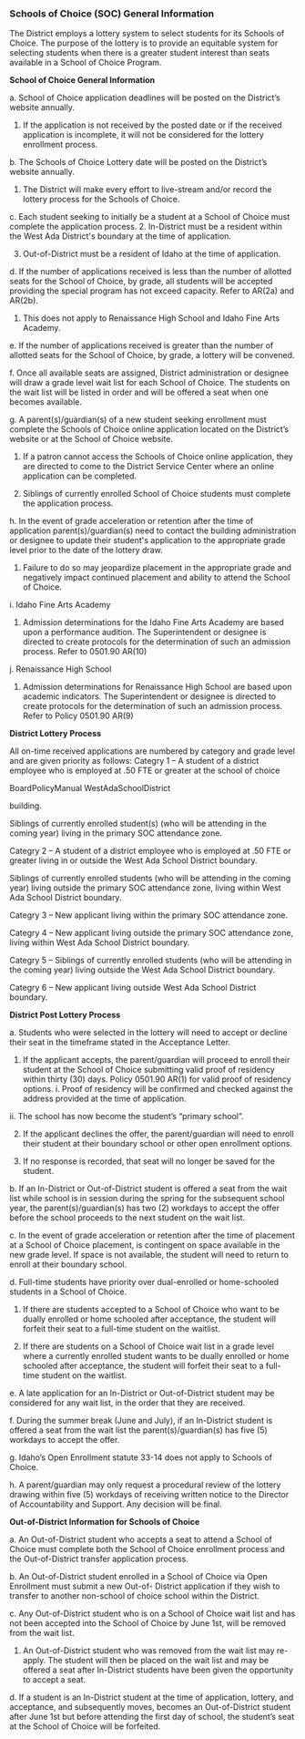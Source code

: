 
### Schools of Choice (SOC) General Information

The District employs a lottery system to select students for its Schools of Choice. The purpose of the lottery is to
provide an equitable system for selecting students when there is a greater student interest than seats available in a
School of Choice Program.

**School of Choice General Information**


a. School of Choice application deadlines will be posted on the District’s website annually.
1. If the application is not received by the posted date or if the received application is incomplete, it will
not be considered for the lottery enrollment process.


b. The Schools of Choice Lottery date will be posted on the District’s website annually.
1. The District will make every effort to live-stream and/or record the lottery process for the Schools of
Choice.


c. Each student seeking to initially be a student at a School of Choice must complete the application process.
2. In-District must be a resident within the West Ada District's boundary at the time of application.


3. Out-of-District must be a resident of Idaho at the time of application.


d. If the number of applications received is less than the number of allotted seats for the School of Choice, by
grade, all students will be accepted providing the special program has not exceed capacity. Refer to AR(2a) and
AR(2b).
1. This does not apply to Renaissance High School and Idaho Fine Arts Academy.


e. If the number of applications received is greater than the number of allotted seats for the School of Choice, by
grade, a lottery will be convened.


f. Once all available seats are assigned, District administration or designee will draw a grade level wait list for
each School of Choice. The students on the wait list will be listed in order and will be offered a seat when one
becomes available.


g. A parent(s)/guardian(s) of a new student seeking enrollment must complete the Schools of Choice online
application located on the District’s website or at the School of Choice website.
1. If a patron cannot access the Schools of Choice online application, they are directed to come to
the District Service Center where an online application can be completed.


2. Siblings of currently enrolled School of Choice students must complete the application process.


h. In the event of grade acceleration or retention after the time of application parent(s)/guardian(s) need to
contact the building administration or designee to update their student's application to the appropriate grade
level prior to the date of the lottery draw.
1. Failure to do so may jeopardize placement in the appropriate grade and negatively impact continued
placement and ability to attend the School of Choice.


i. Idaho Fine Arts Academy
1. Admission determinations for the Idaho Fine Arts Academy are based upon a performance audition. The
Superintendent or designee is directed to create protocols for the determination of such an admission
process. Refer to 0501.90 AR(10)


j. Renaissance High School
1. Admission determinations for Renaissance High School are based upon academic indicators. The
Superintendent or designee is directed to create protocols for the determination of such an admission
process. Refer to Policy 0501.90 AR(9)

**District Lottery Process**


All on-time received applications are numbered by category and grade level and are given priority as follows:
Categry 1 –
A student of a district employee who is employed at .50 FTE or greater at the school of choice


BoardPolicyManual
WestAdaSchoolDistrict



building.


Siblings of currently enrolled student(s) (who will be attending in the coming year) living in the
primary SOC attendance zone.


Categry 2 –
A student of a district employee who is employed at .50 FTE or greater living in or outside the
West Ada School District boundary.


Siblings of currently enrolled students (who will be attending in the coming year) living outside the
primary SOC attendance zone, living within West Ada School District boundary.


Categry 3 –
New applicant living within the primary SOC attendance zone.


Categry 4 –
New applicant living outside the primary SOC attendance zone, living within West Ada School
District boundary.


Categry 5 –
Siblings of currently enrolled students (who will be attending in the coming year) living outside the
West Ada School District boundary.


Categry 6 –
New applicant living outside West Ada School District boundary.

**District Post Lottery Process**


a. Students who were selected in the lottery will need to accept or decline their seat in the timeframe stated in
the Acceptance Letter.
1. If the applicant accepts, the parent/guardian will proceed to enroll their student at the School of Choice
submitting valid proof of residency within thirty (30) days. Policy 0501.90 AR(1) for valid proof of
residency options.
i. Proof of residency will be confirmed and checked against the address provided at the time of
application.


ii. The school has now become the student’s “primary school”.


2. If the applicant declines the offer, the parent/guardian will need to enroll their student at their boundary
school or other open enrollment options.


3. If no response is recorded, that seat will no longer be saved for the student.


b. If an In-District or Out-of-District student is offered a seat from the wait list while school is in session during
the spring for the subsequent school year, the parent(s)/guardian(s) has two (2) workdays to accept the offer
before the school proceeds to the next student on the wait list.


c. In the event of grade acceleration or retention after the time of placement at a School of Choice placement, is
contingent on space available in the new grade level. If space is not available, the student will need to return to
enroll at their boundary school.


d. Full-time students have priority over dual-enrolled or home-schooled students in a School of Choice.
1. If there are students accepted to a School of Choice who want to be dually enrolled or home schooled
after acceptance, the student will forfeit their seat to a full-time student on the waitlist.


2. If there are students on a School of Choice wait list in a grade level where a currently enrolled student
wants to be dually enrolled or home schooled after acceptance, the student will forfeit their seat to a
full-time student on the waitlist.


e. A late application for an In-District or Out-of-District student may be considered for any wait list, in the order
that they are received.


f. During the summer break (June and July), if an In-District student is offered a seat from the wait list the
parent(s)/guardian(s) has five (5) workdays to accept the offer.


g. Idaho’s Open Enrollment statute 33-14 does not apply to Schools of Choice.


h. A parent/guardian may only request a procedural review of the lottery drawing within five (5) workdays of
receiving written notice to the Director of Accountability and Support. Any decision will be final.


**Out-of-District Information for Schools of Choice**


a. An Out-of-District student who accepts a seat to attend a School of Choice must complete both the School of
Choice enrollment process and the Out-of-District transfer application process.


b. An Out-of-District student enrolled in a School of Choice via Open Enrollment must submit a new Out-of-
District application if they wish to transfer to another non-school of choice school within the District.


c. Any Out-of-District student who is on a School of Choice wait list and has not been accepted into the School
of Choice by June 1st, will be removed from the wait list.
1. An Out-of-District student who was removed from the wait list may re-apply. The student will then be
placed on the wait list and may be offered a seat after In-District students have been given the
opportunity to accept a seat.


d. If a student is an In-District student at the time of application, lottery, and acceptance, and subsequently
moves, becomes an Out-of-District student after June 1st but before attending the first day of school, the
student’s seat at the School of Choice will be forfeited.
